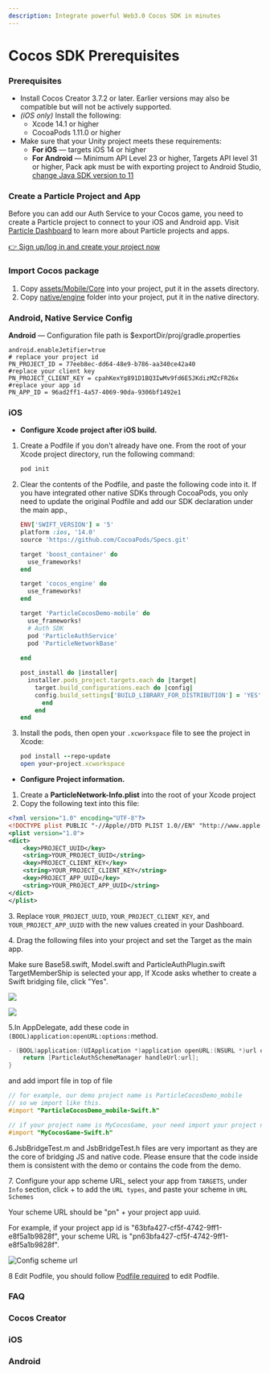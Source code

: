 ```yaml
---
description: Integrate powerful Web3.0 Cocos SDK in minutes
---
```


# Cocos SDK Prerequisites

### Prerequisites <a href="#prerequisites" id="prerequisites"></a>

* Install Cocos Creator 3.7.2 or later. Earlier versions may also be compatible but will not be actively supported.&#x20;
* _(iOS only)_ Install the following:
  * Xcode 14.1 or higher
  * CocoaPods 1.11.0 or higher
* Make sure that your Unity project meets these requirements:
  * **For iOS** — targets iOS 14 or higher
  * **For Android** — Minimum API Level 23 or higher, Targets API level 31 or higher, Pack apk must be with exporting project to Android Studio, [change Java SDK version to 11](https://stackoverflow.com/questions/66449161/how-to-upgrade-an-android-project-to-java-11)

### Create a Particle Project and App

Before you can add our Auth Service to your Cocos game, you need to create a Particle project to connect to your iOS and Android app. Visit [Particle Dashboard](../../dashboard/) to learn more about Particle projects and apps.

[👉 Sign up/log in and create your project now](https://dashboard.particle.network/#/login)



### Import Cocos package

1. Copy [assets/Mobile/Core](https://github.com/Particle-Network/particle-cocos/tree/mobile/assets/Mobile/Core) into your project, put it in the assets directory.
2. Copy [native/engine](https://github.com/Particle-Network/particle-cocos/tree/mobile/native/engine) folder into your project, put it in the native directory.

### Android, Native Service Config <a href="#add-sdks" id="add-sdks"></a>

**Android** — Configuration file path is  $exportDir/proj/gradle.properties

```properties
android.enableJetifier=true
# replace your project id
PN_PROJECT_ID = 77eeb8ec-dd64-48e9-b786-aa340ce42a40  
#replace your client key
PN_PROJECT_CLIENT_KEY = cpahKexYg891D1BQ3IwMv9fd6E5JKdizMZcFRZ6x 
#replace your app id
PN_APP_ID = 96ad2ff1-4a57-4069-90da-9306bf1492e1 
```

### **iOS**

* **Configure Xcode project after iOS build.**

1.  Create a Podfile if you don't already have one. From the root of your Xcode project directory, run the following command:

    ```ruby
    pod init
    ```
2.  Clear the contents of the Podfile, and paste the following code into it. If you have integrated other native SDKs through CocoaPods, you only need to update the original Podfile and add our SDK declaration under the main app.,&#x20;

    ```ruby
    ENV['SWIFT_VERSION'] = '5'
    platform :ios, '14.0'
    source 'https://github.com/CocoaPods/Specs.git'

    target 'boost_container' do
      use_frameworks!
    end

    target 'cocos_engine' do
      use_frameworks!
    end

    target 'ParticleCocosDemo-mobile' do
      use_frameworks!
      # Auth SDK
      pod 'ParticleAuthService'
      pod 'ParticleNetworkBase'
      
    end

    post_install do |installer|
      installer.pods_project.targets.each do |target|
        target.build_configurations.each do |config|
        config.build_settings['BUILD_LIBRARY_FOR_DISTRIBUTION'] = 'YES'
          end
        end
    end

    ```
3.  &#x20;Install the pods, then open your `.xcworkspace` file to see the project in Xcode:

    ```ruby
    pod install --repo-update
    open your-project.xcworkspace
    ```

* **Configure Project information.**

1. Create a **ParticleNetwork-Info.plist** into the root of your Xcode project
2. Copy the following text into this file:

```xml
<?xml version="1.0" encoding="UTF-8"?>
<!DOCTYPE plist PUBLIC "-//Apple//DTD PLIST 1.0//EN" "http://www.apple.com/DTDs/PropertyList-1.0.dtd">
<plist version="1.0">
<dict>
	<key>PROJECT_UUID</key>
	<string>YOUR_PROJECT_UUID</string>
	<key>PROJECT_CLIENT_KEY</key>
	<string>YOUR_PROJECT_CLIENT_KEY</string>
	<key>PROJECT_APP_UUID</key>
	<string>YOUR_PROJECT_APP_UUID</string>
</dict>
</plist>

```

3\.  Replace `YOUR_PROJECT_UUID`, `YOUR_PROJECT_CLIENT_KEY`, and `YOUR_PROJECT_APP_UUID` with the new values created in your Dashboard.

4\.  Drag the following files into your project and set the Target as the main app.

Make sure Base58.swift, Model.swift and ParticleAuthPlugin.swift TargetMemberShip is selected your app, If Xcode asks whether to create a Swift bridging file, click "Yes".

![](<../../../.gitbook/assets/image (11).png>)

![](<../../../.gitbook/assets/image (10).png>)

5.In AppDelegate, add these code in `(BOOL)application:openURL:options:`method.

```objectivec
- (BOOL)application:(UIApplication *)application openURL:(NSURL *)url options:(NSDictionary<UIApplicationOpenURLOptionsKey,id> *)options {
    return [ParticleAuthSchemeManager handleUrl:url];
}
```

and add import file in top of file&#x20;

```objectivec
// for example, our demo project name is ParticleCocosDemo_mobile
// so we import like this.
#import "ParticleCocosDemo_mobile-Swift.h"

// if your project name is MyCocosGame, your need import your project name like this
#import "MyCocosGame-Swift.h"
```

6.JsbBridgeTest.m and JsbBridgeTest.h files are very important as they are the core of bridging JS and native code. Please ensure that the code inside them is consistent with the demo or contains the code from the demo.

7\. Configure your app scheme URL, select your app from `TARGETS`,  under `Info` section, click + to add the `URL types`, and paste your scheme in `URL Schemes`

Your scheme URL should be "pn" + your project app uuid.

For example, if your project app id is "63bfa427-cf5f-4742-9ff1-e8f5a1b9828f", your scheme URL is "pn63bfa427-cf5f-4742-9ff1-e8f5a1b9828f".

![Config scheme url](<../../../.gitbook/assets/image (1) (2) (1).png>)

8 Edit Podfile, you should follow [Podfile required](../../../developers/auth-service/sdks/ios.md#edit-podfile) to edit Podfile.



### FAQ

### Cocos Creator

### iOS

### Android
